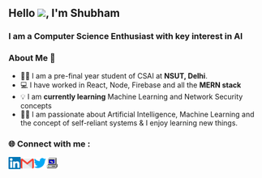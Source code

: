 ## Hello <img src="https://github.com/TheDudeThatCode/TheDudeThatCode/blob/master/Assets/Hi.gif" width="29px">, I'm Shubham
### I am a Computer Science Enthusiast with key interest in AI

### About Me 🚀
- 👨‍🎓 I am a pre-final year student of CSAI at **NSUT, Delhi**.
- 💻 I have worked in React, Node, Firebase and all the **MERN stack**
- 💡 I am **currently learning** Machine Learning and Network Security concepts
- 👨‍💻 I am passionate about Artificial Intelligence, Machine Learning and the concept of self-reliant systems & I enjoy learning new things. </br>

### 🌐 Connect with me : 
<a href="https://www.linkedin.com/in/tiwarishubham635/">
  <img align="left" width="24px" src="https://github.com/deut-erium/deut-erium/blob/master/assets/linkedin.svg"  />
</a>
<a href="mailto:tiwarishubham635@gmail.com">
  <img align="left" width="26px" src="https://github.com/deut-erium/deut-erium/blob/master/assets/gmail.svg" />
</a>
<a href="https://twitter.com/tiwarishubham63?t=0F7eGT4anqayfbBXnWmOow&s=08/">
  <img align="left" width="24px" src="https://github.com/deut-erium/deut-erium/blob/master/assets/twitter.svg"  />
</a>

<a href="https://tiwarishubham635.github.io/My-Portfolio-Website/">
  <img align="left" width="24px" src="https://github.com/deut-erium/deut-erium/blob/master/assets/computer.gif"  />
</a>

<br />

